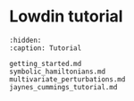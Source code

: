 # Lowdin tutorial

```{toctree}
:hidden:
:caption: Tutorial

getting_started.md
symbolic_hamiltonians.md
multivariate_perturbations.md
jaynes_cummings_tutorial.md
```